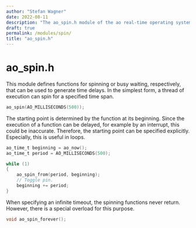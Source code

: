 ```yaml
---
author: "Stefan Wagner"
date: 2022-08-11
description: "The ao_spin.h module of the ao real-time operating system."
draft: true
permalink: /modules/spin/
title: "ao_spin.h"
---
```


# ao_spin.h

This module defines functions for spinning or busy waiting, respectively, that can be used to generate time delays.  In the simplest form, a thread of execution can spin for a specified time span.

```c
ao_spin(AO_MILLISECONDS(500));
```

The starting point is determined by the function at its beginning. Since the execution of a function can be delayed, for example by an interrupt, this could be inaccurate. Therefore, the starting point can be specified explicitly. Especially, this is useful in loops.

```c
ao_time_t beginning = ao_now();
ao_time_t period = AO_MILLISECONDS(500);

while (1)
{
    ao_spin_from(period, beginning);
    // Toggle pin.
    beginning += period;
}
```

When specifying an infinite timeout, the spinning functions never return. However, there is a special overload for this purpose.

```c
void ao_spin_forever();
```
